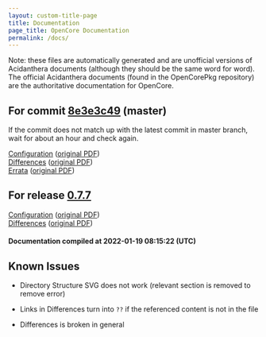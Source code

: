 ```yaml
---
layout: custom-title-page
title: Documentation
page_title: OpenCore Documentation
permalink: /docs/
---
```

Note: these files are automatically generated and are unofficial versions of Acidanthera documents (although they should be the same word for word). The official Acidanthera documents (found in the OpenCorePkg repository) are the authoritative documentation for OpenCore.

## For commit [8e3e3c49](https://github.com/acidanthera/OpenCorePkg/tree/8e3e3c49da886cbde6e6f24e2d439a6644b60b5c) (master)

If the commit does not match up with the latest commit in master branch, wait for about an hour and check again.

[Configuration](latest/Configuration.html) ([original PDF](https://github.com/acidanthera/OpenCorePkg/blob/8e3e3c49da886cbde6e6f24e2d439a6644b60b5c/Docs/Configuration.pdf))
<br>
[Differences](latest/Differences.html) ([original PDF](https://github.com/acidanthera/OpenCorePkg/blob/8e3e3c49da886cbde6e6f24e2d439a6644b60b5c/Docs/Differences/Differences.pdf))
<br>
[Errata](latest/Errata.html) ([original PDF](https://github.com/acidanthera/OpenCorePkg/blob/8e3e3c49da886cbde6e6f24e2d439a6644b60b5c/Docs/Errata/Errata.pdf))

## For release [0.7.7](https://github.com/acidanthera/OpenCorePkg/tree/0.7.7)

[Configuration](release/Configuration.html) ([original PDF](https://github.com/acidanthera/OpenCorePkg/blob/0.7.7/Docs/Configuration.pdf))
<br>
[Differences](release/Differences.html) ([original PDF](https://github.com/acidanthera/OpenCorePkg/blob/0.7.7/Docs/Differences/Differences.pdf))

#### Documentation compiled at 2022-01-19 08:15:22 (UTC)

## Known Issues

* Directory Structure SVG does not work (relevant section is removed to remove error)

* Links in Differences turn into `??` if the referenced content is not in the file

* Differences is broken in general
